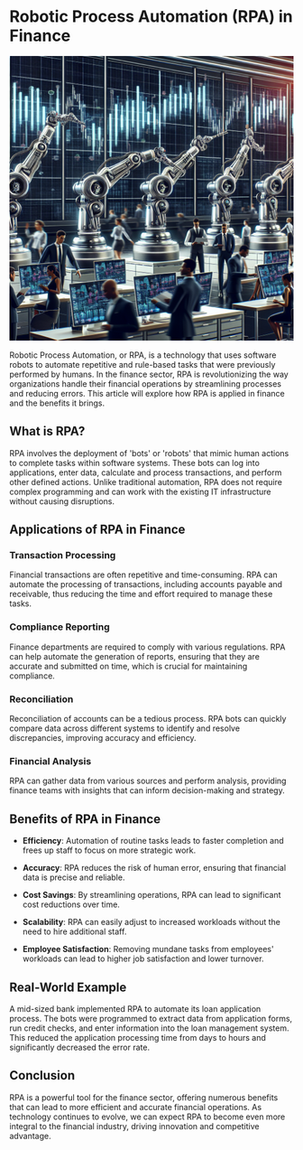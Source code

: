 # Robotic Process Automation (RPA) in Finance

![Robotic arms performing financial tasks](https://raw.githubusercontent.com/Kanakjr/100-days-of-AI-Writing/main/images/Robotic-Process-Automation-(RPA)-in-Finance.png)

Robotic Process Automation, or RPA, is a technology that uses software robots to automate repetitive and rule-based tasks that were previously performed by humans. In the finance sector, RPA is revolutionizing the way organizations handle their financial operations by streamlining processes and reducing errors. This article will explore how RPA is applied in finance and the benefits it brings.

## What is RPA?

RPA involves the deployment of 'bots' or 'robots' that mimic human actions to complete tasks within software systems. These bots can log into applications, enter data, calculate and process transactions, and perform other defined actions. Unlike traditional automation, RPA does not require complex programming and can work with the existing IT infrastructure without causing disruptions.

## Applications of RPA in Finance

### Transaction Processing

Financial transactions are often repetitive and time-consuming. RPA can automate the processing of transactions, including accounts payable and receivable, thus reducing the time and effort required to manage these tasks.

### Compliance Reporting

Finance departments are required to comply with various regulations. RPA can help automate the generation of reports, ensuring that they are accurate and submitted on time, which is crucial for maintaining compliance.

### Reconciliation

Reconciliation of accounts can be a tedious process. RPA bots can quickly compare data across different systems to identify and resolve discrepancies, improving accuracy and efficiency.

### Financial Analysis

RPA can gather data from various sources and perform analysis, providing finance teams with insights that can inform decision-making and strategy.

## Benefits of RPA in Finance

- **Efficiency**: Automation of routine tasks leads to faster completion and frees up staff to focus on more strategic work.

- **Accuracy**: RPA reduces the risk of human error, ensuring that financial data is precise and reliable.

- **Cost Savings**: By streamlining operations, RPA can lead to significant cost reductions over time.

- **Scalability**: RPA can easily adjust to increased workloads without the need to hire additional staff.

- **Employee Satisfaction**: Removing mundane tasks from employees' workloads can lead to higher job satisfaction and lower turnover.

## Real-World Example

A mid-sized bank implemented RPA to automate its loan application process. The bots were programmed to extract data from application forms, run credit checks, and enter information into the loan management system. This reduced the application processing time from days to hours and significantly decreased the error rate.

## Conclusion

RPA is a powerful tool for the finance sector, offering numerous benefits that can lead to more efficient and accurate financial operations. As technology continues to evolve, we can expect RPA to become even more integral to the financial industry, driving innovation and competitive advantage.

